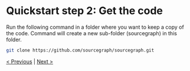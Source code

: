 # Quickstart step 2: Get the code

Run the following command in a folder where you want to keep a copy of the code. Command will create a new sub-folder (sourcegraph) in this folder.

```bash
git clone https://github.com/sourcegraph/sourcegraph.git
```

[< Previous](quickstart_1_install_dependencies.md) | [Next >](quickstart_3_start_docker.md)

